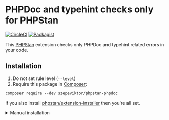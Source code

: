 # PHPDoc and typehint checks only for PHPStan

[![CircleCI](https://circleci.com/gh/szepeviktor/phpstan-phpdoc.svg?style=svg)](https://circleci.com/gh/szepeviktor/phpstan-phpdoc) [![Packagist](https://img.shields.io/packagist/v/szepeviktor/phpstan-phpdoc.svg?color=239922&style=popout)](https://packagist.org/packages/szepeviktor/phpstan-phpdoc)

This [PHPStan](https://github.com/phpstan/phpstan) extension
checks only PHPDoc and typehint related errors in your code.

## Installation

1. Do not set rule level (`--level`)
1. Require this package in [Composer](https://getcomposer.org/):

```
composer require --dev szepeviktor/phpstan-phpdoc
```

If you also install [phpstan/extension-installer](https://github.com/phpstan/extension-installer)
then you're all set.

<details>
<summary>Manual installation</summary>

If you don't want to use `phpstan/extension-installer`,
include extension.neon in your project's PHPStan config:

```
includes:
    - vendor/szepeviktor/phpstan-phpdoc/extension.neon
```

</details>
